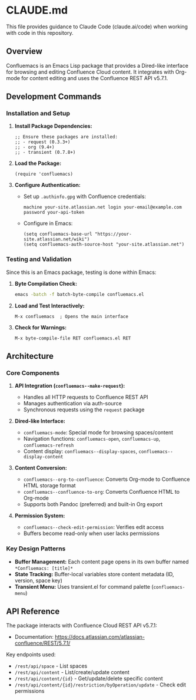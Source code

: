 # CLAUDE.md

This file provides guidance to Claude Code (claude.ai/code) when working with code in this repository.

## Overview

Confluemacs is an Emacs Lisp package that provides a Dired-like interface for browsing and editing Confluence Cloud content. It integrates with Org-mode for content editing and uses the Confluence REST API v5.7.1.

## Development Commands

### Installation and Setup

1. **Install Package Dependencies:**
   ```elisp
   ;; Ensure these packages are installed:
   ;; - request (0.3.3+)
   ;; - org (9.4+)
   ;; - transient (0.7.8+)
   ```

2. **Load the Package:**
   ```elisp
   (require 'confluemacs)
   ```

3. **Configure Authentication:**
   - Set up `.authinfo.gpg` with Confluence credentials:
     ```
     machine your-site.atlassian.net login your-email@example.com password your-api-token
     ```
   - Configure in Emacs:
     ```elisp
     (setq confluemacs-base-url "https://your-site.atlassian.net/wiki")
     (setq confluemacs-auth-source-host "your-site.atlassian.net")
     ```

### Testing and Validation

Since this is an Emacs package, testing is done within Emacs:

1. **Byte Compilation Check:**
   ```bash
   emacs -batch -f batch-byte-compile confluemacs.el
   ```

2. **Load and Test Interactively:**
   ```elisp
   M-x confluemacs  ; Opens the main interface
   ```

3. **Check for Warnings:**
   ```elisp
   M-x byte-compile-file RET confluemacs.el RET
   ```

## Architecture

### Core Components

1. **API Integration (`confluemacs--make-request`):**
   - Handles all HTTP requests to Confluence REST API
   - Manages authentication via auth-source
   - Synchronous requests using the `request` package

2. **Dired-like Interface:**
   - `confluemacs-mode`: Special mode for browsing spaces/content
   - Navigation functions: `confluemacs-open`, `confluemacs-up`, `confluemacs-refresh`
   - Content display: `confluemacs--display-spaces`, `confluemacs--display-content`

3. **Content Conversion:**
   - `confluemacs--org-to-confluence`: Converts Org-mode to Confluence HTML storage format
   - `confluemacs--confluence-to-org`: Converts Confluence HTML to Org-mode
   - Supports both Pandoc (preferred) and built-in Org export

4. **Permission System:**
   - `confluemacs--check-edit-permission`: Verifies edit access
   - Buffers become read-only when user lacks permissions

### Key Design Patterns

- **Buffer Management:** Each content page opens in its own buffer named `*Confluemacs: [title]*`
- **State Tracking:** Buffer-local variables store content metadata (ID, version, space key)
- **Transient Menu:** Uses transient.el for command palette (`confluemacs-menu`)

## API Reference

The package interacts with Confluence Cloud REST API v5.7.1:
- Documentation: https://docs.atlassian.com/atlassian-confluence/REST/5.7.1/

Key endpoints used:
- `/rest/api/space` - List spaces
- `/rest/api/content` - List/create/update content
- `/rest/api/content/{id}` - Get/update/delete specific content
- `/rest/api/content/{id}/restriction/byOperation/update` - Check edit permissions